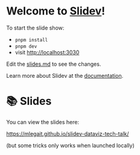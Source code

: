 # Welcome to [Slidev](https://github.com/slidevjs/slidev)!

To start the slide show:

- `pnpm install`
- `pnpm dev`
- visit <http://localhost:3030>

Edit the [slides.md](./slides.md) to see the changes.

Learn more about Slidev at the [documentation](https://sli.dev/).

# 📚 Slides

You can view the slides here:

https://mlegait.github.io/slidev-dataviz-tech-talk/

(but some tricks only works when launched locally)
